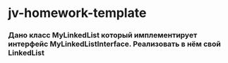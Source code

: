 # jv-homework-template
<h3>Дано класс MyLinkedList который имплементирует интерфейс MyLinkedListInterface. Реализовать в нём свой LinkedList 
